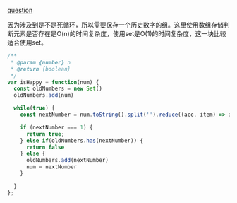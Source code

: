 [question](https://leetcode.com/problems/happy-number)

因为涉及到是不是死循环，所以需要保存一个历史数字的组。这里使用数组存储判断元素是否存在是O(n)的时间复杂度，使用set是O(1)的时间复杂度，这一块比较适合使用set。

```js
/**
 * @param {number} n
 * @return {boolean}
 */
var isHappy = function(num) {
  const oldNumbers = new Set()
  oldNumbers.add(num)

  while(true) {
    const nextNumber = num.toString().split('').reduce((acc, item) => acc + Math.pow(parseInt(item), 2), 0)

    if (nextNumber === 1) {
      return true;
    } else if(oldNumbers.has(nextNumber)) {
      return false
    } else {
      oldNumbers.add(nextNumber)
      num = nextNumber
    }

  }
};
```